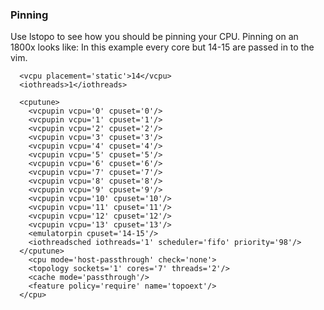 ### Pinning
Use lstopo to see how you should be pinning your CPU. Pinning on an 1800x looks like:
In this example every core but 14-15 are passed in to the vim.
```
  <vcpu placement='static'>14</vcpu>
  <iothreads>1</iothreads>

  <cputune>
    <vcpupin vcpu='0' cpuset='0'/>
    <vcpupin vcpu='1' cpuset='1'/>
    <vcpupin vcpu='2' cpuset='2'/>
    <vcpupin vcpu='3' cpuset='3'/>
    <vcpupin vcpu='4' cpuset='4'/>
    <vcpupin vcpu='5' cpuset='5'/>
    <vcpupin vcpu='6' cpuset='6'/>
    <vcpupin vcpu='7' cpuset='7'/>
    <vcpupin vcpu='8' cpuset='8'/>
    <vcpupin vcpu='9' cpuset='9'/>
    <vcpupin vcpu='10' cpuset='10'/>
    <vcpupin vcpu='11' cpuset='11'/>
    <vcpupin vcpu='12' cpuset='12'/>
    <vcpupin vcpu='13' cpuset='13'/>
    <emulatorpin cpuset='14-15'/>
    <iothreadsched iothreads='1' scheduler='fifo' priority='98'/>
  </cputune>
    <cpu mode='host-passthrough' check='none'>
    <topology sockets='1' cores='7' threads='2'/>
    <cache mode='passthrough'/>
    <feature policy='require' name='topoext'/>
  </cpu>

```
